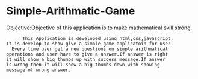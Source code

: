 # Simple-Arithmatic-Game
Objective:Objective of this application is to make mathematical skill strong.
   
          This Application is developed using html,css,javascript.
    It is develop to show give a simple game applicatoin for user.
      Every time user get a new questions on simple arithmatical 
    operations and user have to give a answer.If answer is right
    it will show a big thumbs up with success message.If answer 
    is wrong then it will show a big thumbs down with showing 
    message of wrong answer.
    
      
